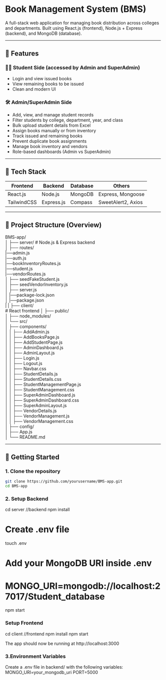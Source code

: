 # Book Management System (BMS)

A full-stack web application for managing book distribution across colleges and departments. Built using React.js (frontend), Node.js + Express (backend), and MongoDB (database).

---

## 🌟 Features

### 👨‍🎓 Student Side (accessed by Admin and SuperAdmin)
- Login and view issued books
- View remaining books to be issued
- Clean and modern UI

### 🛠️ Admin/SuperAdmin Side
- Add, view, and manage student records
- Filter students by college, department, year, and class
- Bulk upload student details from Excel
- Assign books manually or from inventory
- Track issued and remaining books
- Prevent duplicate book assignments
- Manage book inventory and vendors
- Role-based dashboards (Admin vs SuperAdmin)

---

## 🧰 Tech Stack

| Frontend    | Backend       | Database | Others         |
|-------------|---------------|----------|----------------|
| React.js    | Node.js       | MongoDB  | Express, Mongoose |
| TailwindCSS | Express.js    | Compass  | SweetAlert2, Axios |

---

## 📂 Project Structure (Overview)
BMS-app/<br>
│
├── server/ # Node.js & Express backend<br>
│ ├── routes/<br>
         |──admin.js<br>
         |──auth.js<br>
         |──bookInventoryRoutes.js<br>
         |──student.js<br>
         |──vendorRoutes.js<br>
│ ├── seedFakeStudent.js<br>
│ ├── seedVendorInventory.js<br>
│ ├── server.js<br>
│ |──package-lock.json<br>
│ |──package.json<br>
|
|
├── client/ <br>                        # React frontend
│   ├── public/<br>
│   ├── node_modules/<br>
│   └── src/<br>
│       ├── components/<br>
│       │   ├── AddAdmin.js<br>
│       │   ├── AddBooksPage.js<br>
│       │   ├── AddStudentPage.js<br>
│       │   ├── AdminDashboard.js<br>
│       │   ├── AdminLayout.js<br>
│       │   ├── Login.js<br>
│       │   ├── Logout.js<br>
│       │   ├── Navbar.css<br>
│       │   ├── StudentDetails.js<br>
│       │   ├── StudentDetails.css<br>
│       │   ├── StudentManagementPage.js<br>
│       │   ├── StudentManagement.css<br>
│       │   ├── SuperAdminDashboard.js<br>
│       │   ├── SuperAdminDashboard.css<br>
│       │   ├── SuperAdminLayout.js<br>
│       │   ├── VendorDetails.js<br>
│       │   ├── VendorManagement.js<br>
│       │   ├── VendorManagement.css<br>
│       ├── config/<br>
│       ├── App.js<br>
│
└── README.md



---

## 🚀 Getting Started

### 1. Clone the repository

```bash
git clone https://github.com/yourusername/BMS-app.git
cd BMS-app
```

### 2. Setup Backend

cd server //backend
npm install
# Create .env file
touch .env
# Add your MongoDB URI inside .env
# MONGO_URI=mongodb://localhost:27017/Student_database
npm start

### Setup Frontend

cd client //frontend
npm install
npm start

The app should now be running at http://localhost:3000

 ### 3.Environment Variables
 Create a .env file in backend/ with the following variables:
 MONGO_URI=your_mongodb_uri
PORT=5000




